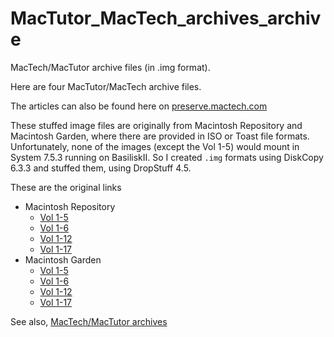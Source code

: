 # MacTutor_MacTech_archives_archive
MacTech/MacTutor archive files (in .img format).

Here are four MacTutor/MacTech archive files.

The articles can also be found here on [preserve.mactech.com](https://preserve.mactech.com/articles/index.html)

These stuffed image files are originally from Macintosh Repository and Macintosh Garden, where there are provided in ISO or Toast file formats. Unfortunately, none of the images (except the Vol 1-5) would  mount in System 7.5.3 running on BasiliskII. So I created `.img` formats using DiskCopy 6.3.3 and stuffed them, using DropStuff 4.5.

These are the original links

 - Macintosh Repository
   - [Vol 1-5](https://www.macintoshrepository.org/39186-best-of-mactutor) 
   - [Vol 1-6](https://www.macintoshrepository.org/39186-best-of-mactutor)
   - [Vol 1-12](https://www.macintoshrepository.org/24254-mactech-vol-1-12-1-17)
   - [Vol 1-17](https://www.macintoshrepository.org/24254-mactech-vol-1-12-1-17)
 - Macintosh Garden
   - [Vol 1-5](https://macintoshgarden.org/apps/best-of-mactutor)
   - [Vol 1-6](https://macintoshgarden.org/apps/best-of-mactutor)
   - [Vol 1-12](https://macintoshgarden.org/apps/mactech-vol-1-12)
   - [Vol 1-17](https://macintoshgarden.org/apps/mactech-vol-1-17)
  
See also, [MacTech/MacTutor archives](https://gr33nonline.wordpress.com/2024/08/09/mactech-mactutor-archives/)
